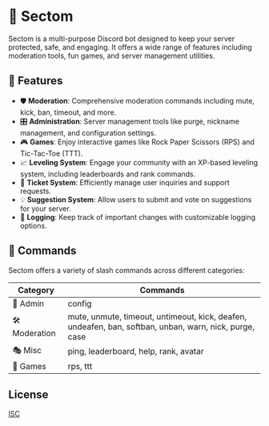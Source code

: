 
# 🤖 Sectom

Sectom is a multi-purpose Discord bot designed to keep your server protected, safe, and engaging. It offers a wide range of features including moderation tools, fun games, and server management utilities.

## 🌟 Features

- 🛡️ **Moderation**: Comprehensive moderation commands including mute, kick, ban, timeout, and more.
- 🎛️ **Administration**: Server management tools like purge, nickname management, and configuration settings.
- 🎮 **Games**: Enjoy interactive games like Rock Paper Scissors (RPS) and Tic-Tac-Toe (TTT).
- 📈 **Leveling System**: Engage your community with an XP-based leveling system, including leaderboards and rank commands.
- 🎫 **Ticket System**: Efficiently manage user inquiries and support requests.
- 💡 **Suggestion System**: Allow users to submit and vote on suggestions for your server.
- 📝 **Logging**: Keep track of important changes with customizable logging options.

## 🔧 Commands

Sectom offers a variety of slash commands across different categories:

| Category   | Commands |
|------------|----------|
| 🔑 Admin      | config |
| 🛠️ Moderation | mute, unmute, timeout, untimeout, kick, deafen, undeafen, ban, softban, unban, warn, nick, purge, case |
| 🎭 Misc       | ping, leaderboard, help, rank, avatar |
| 🎲 Games      | rps, ttt |

## License

[ISC](https://choosealicense.com/licenses/isc/)

